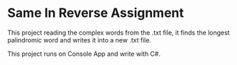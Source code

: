   <h1>Same In Reverse Assignment</h1>
  <p>This project reading the complex words from the .txt file, it finds the longest palindromic word and writes it into a new .txt file. </p> 
  <p> This project runs on Console App and write with C#. </p>
